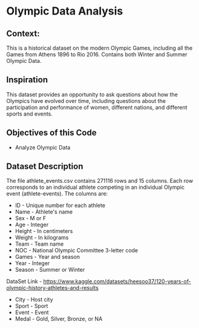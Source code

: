 # Olympic Data Analysis

## Context:
This is a historical dataset on the modern Olympic Games, including all the Games from Athens 1896 to Rio 2016.
Contains both Winter and Summer Olympic Data.

## Inspiration
This dataset provides an opportunity to ask questions about how the Olympics have evolved over time, including questions about the participation and performance of women, different nations, and different sports and events.

## Objectives of this Code
  + Analyze Olympic Data
  
## Dataset Description
The file athlete_events.csv contains 271116 rows and 15 columns. Each row corresponds to an individual athlete competing in an individual Olympic event (athlete-events). The columns are:

+ ID - Unique number for each athlete
+ Name - Athlete's name
+ Sex - M or F
+ Age - Integer
+ Height - In centimeters
+ Weight - In kilograms
+ Team - Team name
+ NOC - National Olympic Committee 3-letter code
+ Games - Year and season
+ Year - Integer
+ Season - Summer or Winter

DataSet Link - https://www.kaggle.com/datasets/heesoo37/120-years-of-olympic-history-athletes-and-results
+ City - Host city
+ Sport - Sport
+ Event - Event
+ Medal - Gold, Silver, Bronze, or NA

  
